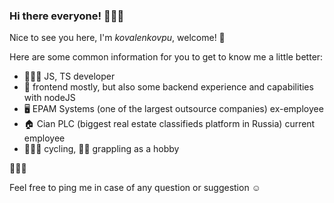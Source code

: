 ### Hi there everyone! 👋👋👋

Nice to see you here, I'm *kovalenkovpu*, welcome! 🤗

Here are some common information for you to get to know me a little better:
- 👨🏻‍💻 JS, TS developer
- 🌱 frontend mostly, but also some backend experience and capabilities with nodeJS
- 🖥 EPAM Systems (one of the largest outsource companies) ex-employee
- 🏠 Cian PLC (biggest real estate classifieds platform in Russia) current employee
- 🚴🏻‍♂️ cycling, 🤼‍♀️ grappling as a hobby

🌿🌿🌿

Feel free to ping me in case of any question or suggestion ☺️
